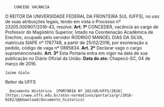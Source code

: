         CONCEDE VACÂNCIA  

 O REITOR DA UNIVERSIDADE FEDERAL DA FRONTEIRA SUL (UFFS), no uso de suas atribuições legais, tendo em vista o Processo nº 23205.000907/2016-43, resolve:   **Art. 1º** CONCEDER, vacância ao cargo de Professor do Magistério Superior, lotado na Coordenação Acadêmica de Erechim, ocupado pelo servidor RODRIGO MANOEL DIAS DA SILVA, matrícula SIAPE nº 1767748, a partir de 25/02/2016, por exoneração a pedido, código de vaga nº 0895834.   **Art. 2º** Declarar vago o cargo supramencionado.   **Art. 3º** Esta Portaria entra em vigor na data de sua publicação no Diário Oficial da União.      **Data do ato:** Chapecó-SC, 04 de março de 2016.   
 

    Jaime Giolo   
 Reitor da UFFS 

      Documento Histórico  [PORTARIA Nº 282/GR/UFFS/2016](https://www.uffs.edu.br/atos-normativos/portaria/gr/2016-0282/@@download/documento_historico)     
      